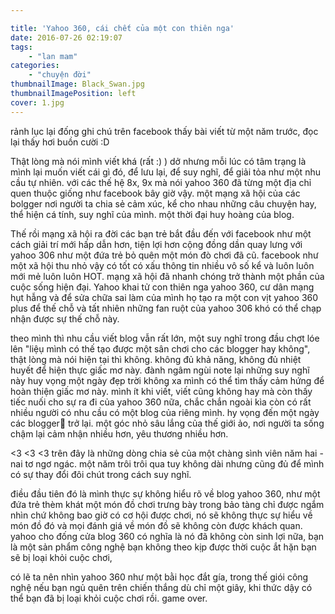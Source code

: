 ```yaml
---

title: 'Yahoo 360, cái chết của một con thiên nga'
date: 2016-07-26 02:19:07
tags:
	- "lan mam"
categories:
	- "chuyện đời"
thumbnailImage: Black_Swan.jpg
thumbnailImagePosition: left
cover: 1.jpg
---
```


rảnh lục lại đống ghi chú trên facebook thấy bài viết từ một năm trước, đọc lại thấy hơi buồn cười :D

<!--more-->
Thật lòng mà nói mình viết khá (rất :) ) dở nhưng mỗi lúc có tâm trạng là mình lại muốn viết cái gì đó, để lưu lại, để suy nghĩ, để giải tỏa như một nhu cầu tự nhiên. với các thế hệ 8x, 9x mà nói yahoo 360 đã từng một địa chỉ quen thuộc giống như facebook bây giờ  vậy. một mạng xã hội của các bolgger nơi người ta chia sẻ cảm xúc, kể cho nhau những câu chuyện hay, thể hiện cá tính,  suy nghĩ của mình. một thời đại huy hoàng của blog.

Thế  rồi mạng xã hội ra đời các bạn trẻ bắt đầu đến với facebook như một cách giải trí mới hấp dẫn hơn, tiện lợi hơn cộng đồng dần quay lưng với yahoo 306 như một đứa trẻ bỏ quên một món đò chơi đã cũ.  facebook như một xã hội thu nhỏ vậy có tốt có xấu thông tin nhiều vô số kể và luôn luôn mới mẻ luôn luôn HOT. mạng xã hội đã nhanh chóng trở thành một phần của cuộc sống hiện đại.
Yahoo khai tử con thiên nga yahoo 360, cư dân mạng hụt hẫng và để sửa chữa sai làm của mình họ tạo ra một con vịt yahoo 360 plus để thế chỗ và tất nhiên những fan ruột của yahoo 306 khó có thể chạp nhận được sự thế chỗ này.

theo mình thì nhu cầu viết blog vẫn rất lớn, một suy nghĩ trong đầu chợt lóe lên "liệụ mình có thế tạo được một sân chơi cho các blogger hay không", thật lòng mà nói hiện tại thì không. không đủ khả năng, không đủ nhiệt huyết để hiện thực giấc mơ này.  đành ngâm ngùi note lại những suy nghĩ này huy vọng một ngày đẹp trời không xa mình có thể tìm thấy cảm hứng để hoàn thiện giấc mơ này. mình ít khi viết, viết cũng không hay mà còn thấy tiếc nuối cho sự ra đi của yahoo 360 nữa, chắc chắn ngoài kìa còn có rất nhiều người có nhu cầu có một blog của riêng mình. hy vọng đến một ngày các blogger trở lại. một góc nhỏ sâu lắng của thế giới ảo, nơi người ta sống chậm lại cảm nhận nhiều hơn, yêu thương nhiều hơn.

<3 <3 <3
trên đây là những dòng chia sẻ của một chàng sình viên năm hai - nai tơ ngơ ngác. một năm trôi trôi qua tuy không dài nhưng cũng đủ để mình có sự thay đổi đôi chút trong cách suy nghĩ.

điều đầu tiên đó là mình thực sự không hiểu rõ về blog yahoo 360, như một đứa trẻ thèm khát một món đồ chơi trưng bày trong bảo tàng chỉ được ngắm nhìn chứ không bao giờ có cơ hội được chơi, nó sẽ không thực sự hiểu về món đồ đó và mọi đánh giá về món đồ sẽ không còn được khách quan. yahoo cho đống cửa blog 360 có nghĩa là nó đã không còn sinh lợi nữa, bạn là một sản phẩm công nghệ bạn không theo kịp được thời cuộc ắt hặn bạn sẽ bị loại khỏi cuộc chơi,  

có lẽ ta nên nhìn yahoo 360 như một bằi học đắt gía, trong thế giói công nghệ nếu bạn ngủ quên trên chiến thắng dù chỉ một giây, khi thức dậy có thể bạn đã bị loại khỏi cuộc chơi rồi. game over.
